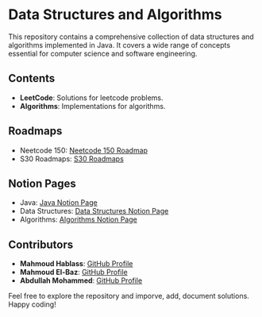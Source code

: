 # Data Structures and Algorithms

This repository contains a comprehensive collection of data structures and algorithms implemented in Java. It covers a wide range of concepts essential for computer science and software engineering.

## Contents

- **LeetCode**: Solutions for leetcode problems.
- **Algorithms**: Implementations for algorithms.

## Roadmaps

- Neetcode 150: [Neetcode 150 Roadmap](https://neetcode.io/roadmap)
- S30 Roadmaps: [S30 Roadmaps](https://docs.google.com/spreadsheets/u/0/d/1O_qwBKEESxXos-4auFjiU56RemuF2Fic--Mm7ABPvHA/htmlview)

## Notion Pages
- Java: [Java Notion Page](https://walnut-crocus-562.notion.site/Java-4dfb0c26fa904f36b104a006d009c6af?pvs=4)
- Data Structures: [Data Structures Notion Page](https://walnut-crocus-562.notion.site/Data-Structures-a9df3164e6564c97a6277199a470125b?pvs=4)
- Algorithms: [Algorithms Notion Page](https://walnut-crocus-562.notion.site/Algorithms-12a6ce80c316800ea2ceca52df7be04d?pvs=4)

## Contributors

- **Mahmoud Hablass**: [GitHub Profile](https://github.com/MaHmoudHaBlaSs)
- **Mahmoud El-Baz**: [GitHub Profile](https://github.com/MHMOUD-ELBAZ)
- **Abdullah Mohammed**: [GitHub Profile](https://github.com/Abdallahmoh443)

Feel free to explore the repository and imporve, add, document solutions. Happy coding!
